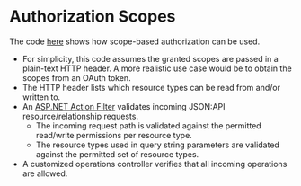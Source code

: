 # Authorization Scopes

The code [here](https://github.com/json-api-dotnet/JsonApiDotNetCore/tree/master/test/JsonApiDotNetCoreTests/IntegrationTests/Authorization/Scopes) shows how scope-based authorization can be used.

- For simplicity, this code assumes the granted scopes are passed in a plain-text HTTP header. A more realistic use case would be to obtain the scopes from an OAuth token.
- The HTTP header lists which resource types can be read from and/or written to.
- An [ASP.NET Action Filter](https://learn.microsoft.com/aspnet/core/mvc/controllers/filters) validates incoming JSON:API resource/relationship requests.
  - The incoming request path is validated against the permitted read/write permissions per resource type.
  - The resource types used in query string parameters are validated against the permitted set of resource types.
- A customized operations controller verifies that all incoming operations are allowed.
